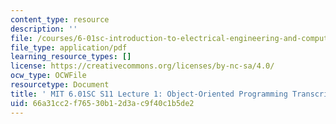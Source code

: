 ```yaml
---
content_type: resource
description: ''
file: /courses/6-01sc-introduction-to-electrical-engineering-and-computer-science-i-spring-2011/66a31cc2f76530b12d3ac9f40c1b5de2_MIT6_01SC_S11_lec01_300k.pdf
file_type: application/pdf
learning_resource_types: []
license: https://creativecommons.org/licenses/by-nc-sa/4.0/
ocw_type: OCWFile
resourcetype: Document
title: ' MIT 6.01SC S11 Lecture 1: Object-Oriented Programming Transcript'
uid: 66a31cc2-f765-30b1-2d3a-c9f40c1b5de2
---
```

